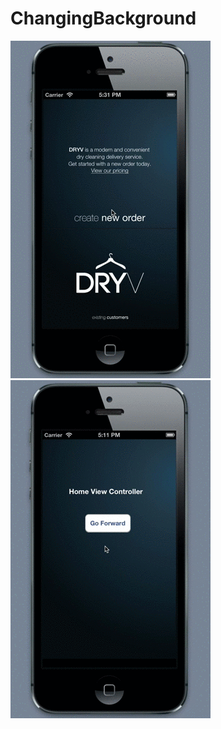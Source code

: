 ChangingBackground
==================
![ChangingBackground](https://github.com/jeffreycamealy/ChangingBackground/blob/master/README_Resources/Dryv.gif?raw=true)
![ChangingBackground](https://github.com/jeffreycamealy/ChangingBackground/blob/master/README_Resources/ChangingBackground.gif?raw=true)


